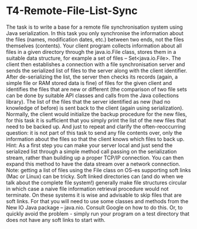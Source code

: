 # T4-Remote-File-List-Sync
The task is to write a base for a remote file synchronisation system using Java serialization. In this task you only synchronise the information about the files (names, modification dates, etc.) between two ends, not the files themselves (contents).
Your client program collects information about all files in a given directory through the java.io.File class, stores them in a suitable data structure, for example a set of files – Set<java.io.File>.
The client then establishes a connection with a file synchronisation server and sends the serialized list of files to the server along with the client identifier.
After de-serializing the list, the server then checks its records (again, a simple file or RAM stored data is fine) of files for the given client and identifies the files that are new or different (the comparison of two file sets can be done by suitable API classes and calls from the Java collections library).
The list of the files that the server identified as new (had no knowledge of before) is sent back to the client (again using serialization).
Normally, the client would initialize the backup procedure for the new files, for this task it is sufficient that you simply print the list of the new files that need to be backed up. And just to repeat and clarify the often-reoccurring question: it is not part of this task to send any file contents over, only the information about the files so that the client knows which files to back up.
Hint: As a first step you can make your server local and just send the serialized list through a simple method call passing on the serialization stream, rather than building up a proper TCP/IP connection.
You can then expand this method to have the data stream over a network connection.
Note: getting a list of files using the File class on OS-es supporting soft links (Mac or Linux) can be tricky. Soft linked directories can (and do when we talk about the complete file system!) generally make file structures circular in which case a naive file information retrieval procedure would not terminate. On these systems it is wise and advisable to skip files that are soft links. For that you will need to use some classes and methods from the New IO Java package – java.nio.
Consult Google on how to do this. Or, to quickly avoid the problem - simply run your program on a test directory that does not have any soft links to start with.
